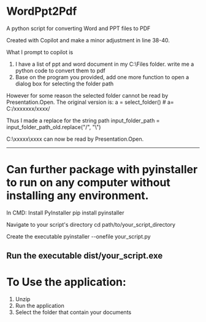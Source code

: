 # WordPpt2Pdf
A python script for converting Word and PPT files to PDF

Created with Copilot and make a minor adjustment in line 38-40.

What I prompt to copilot is 
1. I have a list of ppt and word document in my C:\Files folder. write me a python code to convert them to pdf
2. Base on the program you provided, add one more function to open a dialog box for selecting the folder path

However for some reason the selected folder cannot be read by Presentation.Open.
The original version is:
a = select_folder() # a= C:/xxxxxxx/xxxx/

Thus I made a replace for the string path
input_folder_path = input_folder_path_old.replace("/", "\\")

C:\xxxxx\xxxx can now be read by Presentation.Open.

-------------------------------------

# Can further package with pyinstaller to run on any computer without installing any environment.

In CMD:
Install PyInstaller
pip install pyinstaller

Navigate to your script's directory
cd path/to/your_script_directory

Create the executable
pyinstaller --onefile your_script.py

Run the executable
dist/your_script.exe
----------------------------------------
# To Use the application:

1. Unzip
2. Run the application
3. Select the folder that contain your documents

